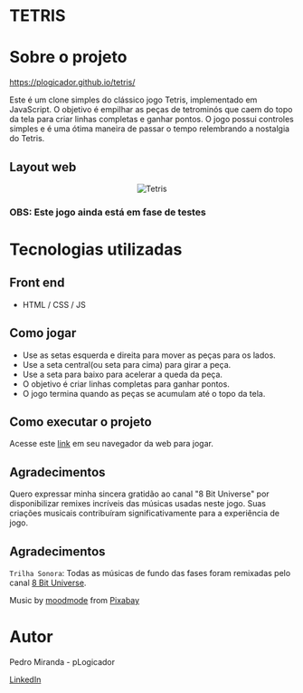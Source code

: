 # TETRIS

# Sobre o projeto
https://plogicador.github.io/tetris/

Este é um clone simples do clássico jogo Tetris, implementado em JavaScript. O objetivo é empilhar as peças de tetrominós que caem do topo da tela para criar linhas completas e ganhar pontos. 
O jogo possui controles simples e é uma ótima maneira de passar o tempo relembrando a nostalgia do Tetris.


## Layout web
<div align="center">
  <img src="https://github.com/pLogicador/TETRIS/assets/113561981/a4245ba4-cd89-41fe-91ce-2b4f2050bc5f" alt="Tetris">
</div>

###  OBS: Este jogo ainda está em fase de testes


# Tecnologias utilizadas
## Front end
- HTML / CSS / JS

## Como jogar
* Use as setas esquerda e direita para mover as peças para os lados.
* Use a seta central(ou seta para cima) para girar a peça.
* Use a seta para baixo para acelerar a queda da peça.
* O objetivo é criar linhas completas para ganhar pontos.
* O jogo termina quando as peças se acumulam até o topo da tela.
  
## Como executar o projeto
Acesse este [link](https://plogicador.github.io/TETRIS/) em seu navegador da web para jogar.

## Agradecimentos
Quero expressar minha sincera gratidão ao canal "8 Bit Universe" por disponibilizar remixes incríveis das músicas usadas neste jogo. Suas criações musicais contribuíram significativamente para a experiência de jogo.


## Agradecimentos

`Trilha Sonora`: Todas as músicas de fundo das fases foram remixadas pelo canal [8 Bit Universe](https://www.youtube.com/8bituniverse).

<div id="music-credits">
    Music by <a href="https://pixabay.com/pt/users/moodmode-33139253/?utm_source=link-attribution&utm_medium=referral&utm_campaign=music&utm_content=158814">moodmode</a> from <a href="https://pixabay.com/music//?utm_source=link-attribution&utm_medium=referral&utm_campaign=music&utm_content=158814">Pixabay</a>
</div>


# Autor

 Pedro Miranda - pLogicador

[LinkedIn](https://www.linkedin.com/in/pedroesm/)
